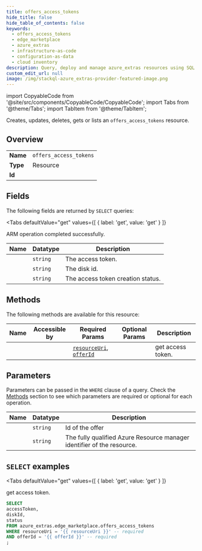 ```yaml
--- 
title: offers_access_tokens
hide_title: false
hide_table_of_contents: false
keywords:
  - offers_access_tokens
  - edge_marketplace
  - azure_extras
  - infrastructure-as-code
  - configuration-as-data
  - cloud inventory
description: Query, deploy and manage azure_extras resources using SQL
custom_edit_url: null
image: /img/stackql-azure_extras-provider-featured-image.png
---
```


import CopyableCode from '@site/src/components/CopyableCode/CopyableCode';
import Tabs from '@theme/Tabs';
import TabItem from '@theme/TabItem';

Creates, updates, deletes, gets or lists an <code>offers_access_tokens</code> resource.

## Overview
<table><tbody>
<tr><td><b>Name</b></td><td><code>offers_access_tokens</code></td></tr>
<tr><td><b>Type</b></td><td>Resource</td></tr>
<tr><td><b>Id</b></td><td><CopyableCode code="azure_extras.edge_marketplace.offers_access_tokens" /></td></tr>
</tbody></table>

## Fields

The following fields are returned by `SELECT` queries:

<Tabs
    defaultValue="get"
    values={[
        { label: 'get', value: 'get' }
    ]}
>
<TabItem value="get">

ARM operation completed successfully.

<table>
<thead>
    <tr>
    <th>Name</th>
    <th>Datatype</th>
    <th>Description</th>
    </tr>
</thead>
<tbody>
<tr>
    <td><CopyableCode code="accessToken" /></td>
    <td><code>string</code></td>
    <td>The access token.</td>
</tr>
<tr>
    <td><CopyableCode code="diskId" /></td>
    <td><code>string</code></td>
    <td>The disk id.</td>
</tr>
<tr>
    <td><CopyableCode code="status" /></td>
    <td><code>string</code></td>
    <td>The access token creation status.</td>
</tr>
</tbody>
</table>
</TabItem>
</Tabs>

## Methods

The following methods are available for this resource:

<table>
<thead>
    <tr>
    <th>Name</th>
    <th>Accessible by</th>
    <th>Required Params</th>
    <th>Optional Params</th>
    <th>Description</th>
    </tr>
</thead>
<tbody>
<tr>
    <td><a href="#get"><CopyableCode code="get" /></a></td>
    <td><CopyableCode code="select" /></td>
    <td><a href="#parameter-resourceUri"><code>resourceUri</code></a>, <a href="#parameter-offerId"><code>offerId</code></a></td>
    <td></td>
    <td>get access token.</td>
</tr>
</tbody>
</table>

## Parameters

Parameters can be passed in the `WHERE` clause of a query. Check the [Methods](#methods) section to see which parameters are required or optional for each operation.

<table>
<thead>
    <tr>
    <th>Name</th>
    <th>Datatype</th>
    <th>Description</th>
    </tr>
</thead>
<tbody>
<tr id="parameter-offerId">
    <td><CopyableCode code="offerId" /></td>
    <td><code>string</code></td>
    <td>Id of the offer</td>
</tr>
<tr id="parameter-resourceUri">
    <td><CopyableCode code="resourceUri" /></td>
    <td><code>string</code></td>
    <td>The fully qualified Azure Resource manager identifier of the resource.</td>
</tr>
</tbody>
</table>

## `SELECT` examples

<Tabs
    defaultValue="get"
    values={[
        { label: 'get', value: 'get' }
    ]}
>
<TabItem value="get">

get access token.

```sql
SELECT
accessToken,
diskId,
status
FROM azure_extras.edge_marketplace.offers_access_tokens
WHERE resourceUri = '{{ resourceUri }}' -- required
AND offerId = '{{ offerId }}' -- required
;
```
</TabItem>
</Tabs>
